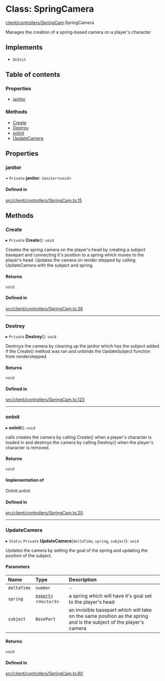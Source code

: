 # Class: SpringCamera

[client/controllers/SpringCam](../wiki/client.controllers.SpringCam).SpringCamera

Manages the creation of a spring-based camera on a player's character

## Implements

- `OnInit`

## Table of contents

### Properties

- [janitor](../wiki/client.controllers.SpringCam.SpringCamera#janitor)

### Methods

- [Create](../wiki/client.controllers.SpringCam.SpringCamera#create)
- [Destroy](../wiki/client.controllers.SpringCam.SpringCamera#destroy)
- [onInit](../wiki/client.controllers.SpringCam.SpringCamera#oninit)
- [UpdateCamera](../wiki/client.controllers.SpringCam.SpringCamera#updatecamera)

## Properties

### janitor

• `Private` **janitor**: `Janitor`<`void`\>

#### Defined in

[src/client/controllers/SpringCam.ts:15](https://github.com/hatmatty/AET/blob/5e435eb/src/client/controllers/SpringCam.ts#L15)

## Methods

### Create

▸ `Private` **Create**(): `void`

Creates the spring camera on the player's head by creating a subject basepart and connecting it's position to a spring which moves to the player's head. Updates the camera on render stepped by calling UpdateCamera with the subject and spring.

#### Returns

`void`

#### Defined in

[src/client/controllers/SpringCam.ts:36](https://github.com/hatmatty/AET/blob/5e435eb/src/client/controllers/SpringCam.ts#L36)

___

### Destroy

▸ `Private` **Destroy**(): `void`

Destroys the camera by cleaning up the janitor which has the subject added if the Create() method was ran and unbinds the UpdateSubject function from renderstepped.

#### Returns

`void`

#### Defined in

[src/client/controllers/SpringCam.ts:123](https://github.com/hatmatty/AET/blob/5e435eb/src/client/controllers/SpringCam.ts#L123)

___

### onInit

▸ **onInit**(): `void`

calls creates the camera by calling Create() when a player's character is loaded in and destroys the camera by calling Destroy() when the player's character is removed.

#### Returns

`void`

#### Implementation of

OnInit.onInit

#### Defined in

[src/client/controllers/SpringCam.ts:20](https://github.com/hatmatty/AET/blob/5e435eb/src/client/controllers/SpringCam.ts#L20)

___

### UpdateCamera

▸ `Static` `Private` **UpdateCamera**(`deltaTime`, `spring`, `subject`): `void`

Updates the camera by setting the goal of the spring and updating the position of the subject.

#### Parameters

| Name | Type | Description |
| :------ | :------ | :------ |
| `deltaTime` | `number` | - |
| `spring` | [`export=`](../wiki/shared.modules.spring#export=)<`Vector3`\> | a spring which will have it's goal set to the player's head |
| `subject` | `BasePart` | an invisible basepart which will take on the same position as the spring and is the subject of the player's camera |

#### Returns

`void`

#### Defined in

[src/client/controllers/SpringCam.ts:80](https://github.com/hatmatty/AET/blob/5e435eb/src/client/controllers/SpringCam.ts#L80)
